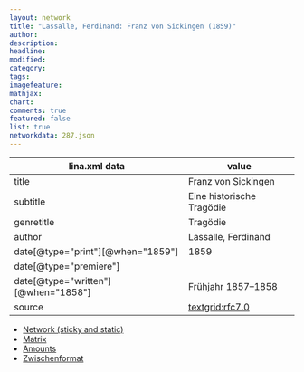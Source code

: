 ```yaml
---
layout: network
title: "Lassalle, Ferdinand: Franz von Sickingen (1859)"
author:
description:
headline:
modified:
category:
tags:
imagefeature: 
mathjax: 
chart: 
comments: true
featured: false
list: true
networkdata: 287.json
---
```

lina.xml data  | value
------------- | -------------
title|Franz von Sickingen
subtitle|Eine historische Tragödie
genretitle|Tragödie
author|Lassalle, Ferdinand
date[@type="print"][@when="1859"]|1859
date[@type="premiere"]|
date[@type="written"][@when="1858"]|Frühjahr 1857–1858
source|[textgrid:rfc7.0](https://textgridlab.org/1.0/tgcrud-public/rest/textgrid:rfc7.0/data)



* [Network (sticky and static)](/network287)
* [Matrix](/matrix287)
* [Amounts](/amounts287)
* [Zwischenformat](/lina287 )
